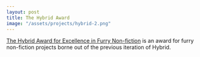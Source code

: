 ```yaml
---
layout: post
title: The Hybrid Award
image: "/assets/projects/hybrid-2.png"
---
```


[The Hybrid Award for Excellence in Furry Non-fiction](http://hybrid.ink) is an award for furry non-fiction projects borne out of the previous iteration of Hybrid.
